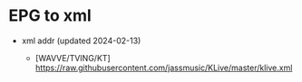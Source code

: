 # EPG to xml

* xml addr (updated 2024-02-13)

  - [WAVVE/TVING/KT]
    https://raw.githubusercontent.com/jassmusic/KLive/master/klive.xml

